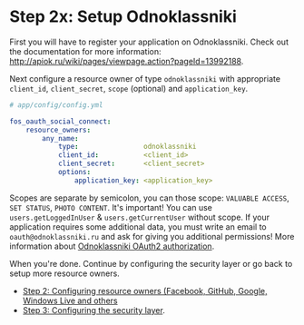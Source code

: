 Step 2x: Setup Odnoklassniki
============================
First you will have to register your application on Odnoklassniki. Check out the
documentation for more information: http://apiok.ru/wiki/pages/viewpage.action?pageId=13992188.

Next configure a resource owner of type `odnoklassniki` with appropriate
`client_id`, `client_secret`, `scope` (optional) and `application_key`.

```yaml
# app/config/config.yml

fos_oauth_social_connect:
    resource_owners:
        any_name:
            type:                odnoklassniki
            client_id:           <client_id>
            client_secret:       <client_secret>
            options:
                application_key: <application_key>
```

Scopes are separate by semicolon, you can those scope: `VALUABLE ACCESS`, `SET STATUS`, `PHOTO CONTENT`.
It's important! You can use `users.getLoggedInUser` & `users.getCurrentUser` without scope. If your application
requires some additional data, you must write an email to `oauth@odnoklassniki.ru` and ask for giving you additional
permissions! More information about [Odnoklassniki OAuth2 authorization](https://apiok.ru/wiki/pages/viewpage.action?pageId=42476522).

When you're done. Continue by configuring the security layer or go back to
setup more resource owners.

- [Step 2: Configuring resource owners (Facebook, GitHub, Google, Windows Live and others](../2-configuring_resource_owners.md)
- [Step 3: Configuring the security layer](../3-configuring_the_security_layer.md).
